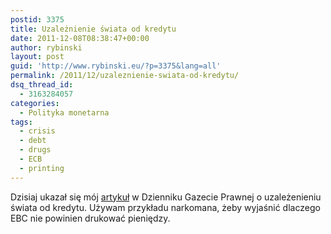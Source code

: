 ```yaml
---
postid: 3375
title: Uzależnienie świata od kredytu
date: 2011-12-08T08:38:47+00:00
author: rybinski
layout: post
guid: 'http://www.rybinski.eu/?p=3375&lang=all'
permalink: /2011/12/uzaleznienie-swiata-od-kredytu/
dsq_thread_id:
  - 3163284057
categories:
  - Polityka monetarna
tags:
  - crisis
  - debt
  - drugs
  - ECB
  - printing
---
```

Dzisiaj ukazał się mój [artykuł](http://forsal.pl/artykuly/573662,rybinski_pomoc_swiatu_uzaleznionemu_od_kredytu_tylko_jaka_metoda.html) w Dzienniku Gazecie Prawnej o uzależenieniu świata od kredytu. Używam przykładu narkomana, żeby wyjaśnić dlaczego EBC nie powinien drukować pieniędzy.
